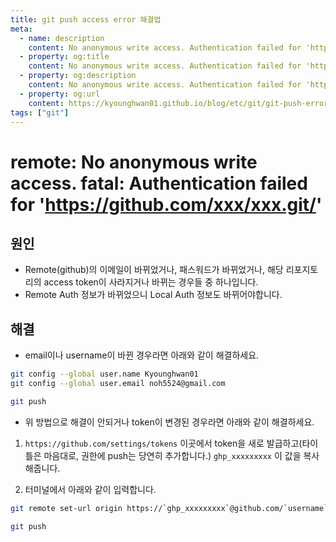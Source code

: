 ```yaml
---
title: git push access error 해결법
meta:
  - name: description
    content: No anonymous write access. Authentication failed for 'https://github.com/Kyounghwan01/blog.git/'
  - property: og:title
    content: No anonymous write access. Authentication failed for 'https://github.com/Kyounghwan01/blog.git/'
  - property: og:description
    content: No anonymous write access. Authentication failed for 'https://github.com/Kyounghwan01/blog.git/', git, github, issue, projects, milestone
  - property: og:url
    content: https://kyounghwan01.github.io/blog/etc/git/git-push-error/
tags: ["git"]
---
```


# remote: No anonymous write access. fatal: Authentication failed for 'https://github.com/xxx/xxx.git/'

## 원인

- Remote(github)의 이메일이 바뀌었거나, 패스워드가 바뀌었거나, 해당 리포지토리의 access token이 사라지거나 바뀌는 경우들 중 하나입니다.
- Remote Auth 정보가 바뀌었으니 Local Auth 정보도 바뀌어야합니다.

## 해결

- email이나 username이 바뀐 경우라면 아래와 같이 해결하세요.

```bash
git config --global user.name Kyounghwan01
git config --global user.email noh5524@gmail.com

git push
```

- 위 방법으로 해결이 안되거나 token이 변경된 경우라면 아래와 같이 해결하세요.

1. `https://github.com/settings/tokens` 이곳에서 token을 새로 발급하고(타이틀은 마음대로, 권한에 push는 당연히 추가합니다.) `ghp_xxxxxxxxx` 이 값을 복사해줍니다.

2. 터미널에서 아래와 같이 입력합니다.

```bash
git remote set-url origin https://`ghp_xxxxxxxxx`@github.com/`username`/`git주소`.git

git push
```

<TagLinks />

<Comment />
